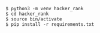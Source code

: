 ```                                                                                                                                                                                                         
$ python3 -m venv hacker_rank                                                                                                                                                                    
$ cd hacker_rank                                                                                                                                                                                 
$ source bin/activate                                                                                                                                                                                       
$ pip install -r requirements.txt                                                                                                                                                                           
```

